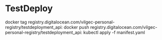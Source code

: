 # TestDeploy
docker tag <imageID> registry.digitalocean.com/vilgec-personal-registry/testdeployment_api:<version>
docker push registry.digitalocean.com/vilgec-personal-registry/testdeployment_api:<version>
kubectl apply -f manifest.yaml
